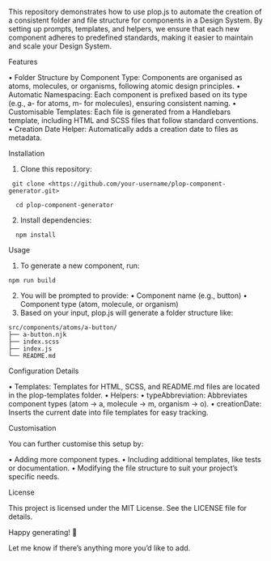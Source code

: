 This repository demonstrates how to use plop.js to automate the creation of a consistent folder and file structure for components in a Design System. By setting up prompts, templates, and helpers, we ensure that each new component adheres to predefined standards, making it easier to maintain and scale your Design System.

Features

 • Folder Structure by Component Type: Components are organised as atoms, molecules, or organisms, following atomic design principles.
 • Automatic Namespacing: Each component is prefixed based on its type (e.g., a- for atoms, m- for molecules), ensuring consistent naming.
 • Customisable Templates: Each file is generated from a Handlebars template, including HTML and SCSS files that follow standard conventions.
 • Creation Date Helper: Automatically adds a creation date to files as metadata.

Installation

 1. Clone this repository:

 ```
  git clone <https://github.com/your-username/plop-component-generator.git>
```

```
  cd plop-component-generator
```

 2. Install dependencies:

```
  npm install
```

Usage

 1. To generate a new component, run:

 ```
npm run build
```

 2. You will be prompted to provide:
 • Component name (e.g., button)
 • Component type (atom, molecule, or organism)
 3. Based on your input, plop.js will generate a folder structure like:

 ```
src/components/atoms/a-button/
├── a-button.njk
├── index.scss
├── index.js
└── README.md
```

Configuration Details

 • Templates: Templates for HTML, SCSS, and README.md files are located in the plop-templates folder.
 • Helpers:
 • typeAbbreviation: Abbreviates component types (atom → a, molecule → m, organism → o).
 • creationDate: Inserts the current date into file templates for easy tracking.

Customisation

You can further customise this setup by:

 • Adding more component types.
 • Including additional templates, like tests or documentation.
 • Modifying the file structure to suit your project’s specific needs.

License

This project is licensed under the MIT License. See the LICENSE file for details.

Happy generating! 🎉

Let me know if there’s anything more you’d like to add.
